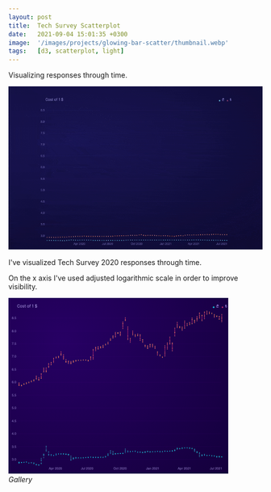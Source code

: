 ```yaml
---
layout: post
title:  Tech Survey Scatterplot
date:   2021-09-04 15:01:35 +0300
image:  '/images/projects/glowing-bar-scatter/thumbnail.webp'
tags:   [d3, scatterplot, light]
---
```

Visualizing responses through time.

![](/images/projects/glowing-bar-scatter/preview.gif)


I've visualized Tech Survey 2020 responses through time.

On the x axis I've used adjusted logarithmic scale in order to improve visibility.

<div class="gallery-box">
  <div class="gallery">
    <img src="/images/projects/glowing-bar-scatter/thumbnail.webp">
    
  </div>
  <em>Gallery</em>
</div>


